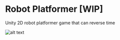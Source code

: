 # Robot Platformer [WIP]

Unity 2D robot platformer game that can reverse time

![alt text](https://i.imgur.com/LARz8ye.png)


